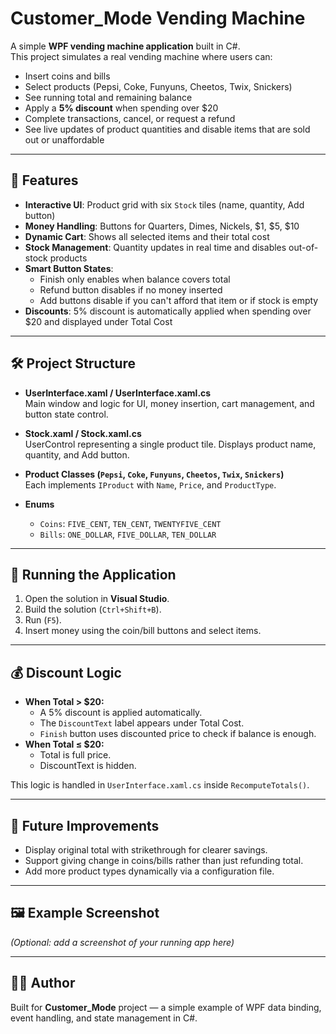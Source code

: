 # Customer_Mode Vending Machine

A simple **WPF vending machine application** built in C#.  
This project simulates a real vending machine where users can:

- Insert coins and bills
- Select products (Pepsi, Coke, Funyuns, Cheetos, Twix, Snickers)
- See running total and remaining balance
- Apply a **5% discount** when spending over $20
- Complete transactions, cancel, or request a refund
- See live updates of product quantities and disable items that are sold out or unaffordable

---

## 📸 Features

- **Interactive UI**: Product grid with six `Stock` tiles (name, quantity, Add button)
- **Money Handling**: Buttons for Quarters, Dimes, Nickels, $1, $5, $10
- **Dynamic Cart**: Shows all selected items and their total cost
- **Stock Management**: Quantity updates in real time and disables out-of-stock products
- **Smart Button States**:
  - Finish only enables when balance covers total
  - Refund button disables if no money inserted
  - Add buttons disable if you can't afford that item or if stock is empty
- **Discounts**: 5% discount is automatically applied when spending over $20 and displayed under Total Cost

---

## 🛠 Project Structure

- **UserInterface.xaml / UserInterface.xaml.cs**  
  Main window and logic for UI, money insertion, cart management, and button state control.

- **Stock.xaml / Stock.xaml.cs**  
  UserControl representing a single product tile. Displays product name, quantity, and Add button.

- **Product Classes (`Pepsi`, `Coke`, `Funyuns`, `Cheetos`, `Twix`, `Snickers`)**  
  Each implements `IProduct` with `Name`, `Price`, and `ProductType`.

- **Enums**  
  - `Coins`: `FIVE_CENT`, `TEN_CENT`, `TWENTYFIVE_CENT`
  - `Bills`: `ONE_DOLLAR`, `FIVE_DOLLAR`, `TEN_DOLLAR`

---

## 🚀 Running the Application

1. Open the solution in **Visual Studio**.
2. Build the solution (`Ctrl+Shift+B`).
3. Run (`F5`).
4. Insert money using the coin/bill buttons and select items.

---

## 💰 Discount Logic

- **When Total > $20:**  
  - A 5% discount is applied automatically.
  - The `DiscountText` label appears under Total Cost.
  - `Finish` button uses discounted price to check if balance is enough.
- **When Total ≤ $20:**  
  - Total is full price.
  - DiscountText is hidden.

This logic is handled in `UserInterface.xaml.cs` inside `RecomputeTotals()`.

---

## 🔧 Future Improvements

- Display original total with strikethrough for clearer savings.
- Support giving change in coins/bills rather than just refunding total.
- Add more product types dynamically via a configuration file.

---

## 🖼 Example Screenshot

*(Optional: add a screenshot of your running app here)*

---

## 👨‍💻 Author

Built for **Customer_Mode** project — a simple example of WPF data binding, event handling, and state management in C#.

